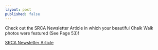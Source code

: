 ```yaml
---
layout: post
published: false
---
```

Check out the SRCA Newsletter Article in which your beautiful Chalk Walk photos were featured (See Page 53)!

[SRCA Newsletter Article](https://l.messenger.com/l.php?u=https%3A%2F%2Fview.publitas.com%2Fsrca%2Fmay-2021-srca-newsletter%2Fpage%2F1&h=AT0PGecWgTi1rIVJDcIxyMpaI7MYFAidt1-YPDCmjRi0ov09gumrvaLYiqMfBQd2bsK_znEhxzvOdorWCHaXmVioFl_29VwWzWEiRgwFOK_SeYY6jxcYVYH0InCFcex9otuHTI7uERA)
